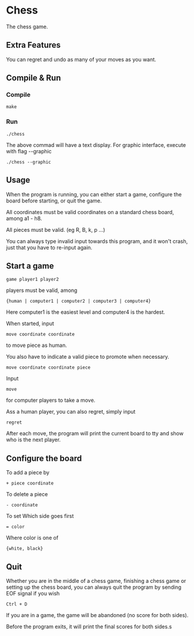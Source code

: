 # Chess

The chess game.

## Extra Features

You can regret and undo as many of your moves as you want.

## Compile & Run

### Compile

```
make
```

### Run

```
./chess
```
The above commad will have a text display.
For graphic interface, execute with flag --graphic
```
./chess --graphic
```

## Usage

When the program is running, you can either start a game, configure the board before starting, or quit the game.

All coordinates must be valid coordinates on a standard chess board, among a1 - h8.

All pieces must be valid. (eg R, B, k, p ...)

You can always type invalid input towards this program, and it won't crash, just that you have to re-input again.

## Start a game

```
game player1 player2
```

players must be valid, among

```
{human | computer1 | computer2 | computer3 | computer4}
```

Here computer1 is the easiest level and computer4 is the hardest.

When started, input

```
move coordinate coordinate
```

to move piece as human.

You also have to indicate a valid piece to promote when necessary.

```
move coordinate coordinate piece
```

Input

```
move
```

for computer players to take a move.

Ass a human player, you can also regret, simply input

```
regret
```
After each move, the program will print the current board to tty and show who is the next player.

## Configure the board

To add a piece by

```
+ piece coordinate
```

To delete a piece

```
- coordinate
```

To set Which side goes first

```
= color
```
Where color is one of

```
{white, black}
```

## Quit

Whether you are in the middle of a chess game, finishing a chess game or setting up the chess board, you can always quit the program by sending EOF signal if you wish

```
Ctrl + D
```
If you are in a game, the game will be abandoned (no score for both sides). 

Before the program exits, it will print the final scores for both sides.s
